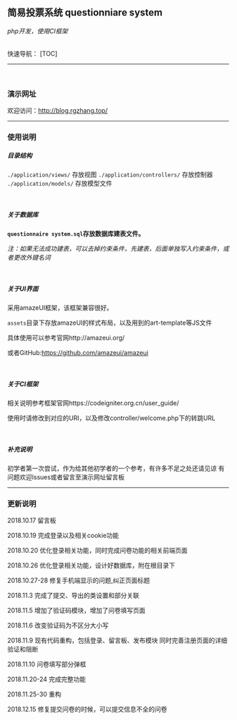 

## 简易投票系统  questionniare system

*php开发，使用CI框架*



<br>
快速导航：
[TOC]


<hr>
<br>


### 演示网址
欢迎访问：http://blog.rgzhang.top/



<hr>


### 使用说明

##### 目录结构
```./application/views/```  			存放视图
```./application/controllers/```		存放控制器
```./application/models/```				存放模型文件

<br>

##### 关于数据库
**```questionnaire system.sql```存放数据库建表文件。**

*注：如果无法成功建表，可以去掉约束条件，先建表，后面单独写入约束条件，或者更改外键名词*

<br>

##### 关于UI界面
采用amazeUI框架，该框架兼容很好。

```assets```目录下存放amazeUI的样式布局，以及用到的art-template等JS文件

具体使用可以参考官网http://amazeui.org/

或者GitHub:https://github.com/amazeui/amazeui

<br>

##### 关于CI框架

相关说明参考框架官网https://codeigniter.org.cn/user_guide/

使用时请修改到对应的URI，以及修改controller/welcome.php下的转跳URL

<br>

##### 补充说明
初学者第一次尝试，作为给其他初学者的一个参考，有许多不足之处还请见谅
有问题欢迎Issues或者留言至演示网址留言板

<hr>

### 更新说明


2018.10.17
留言板

2018.10.19
完成登录以及相关cookie功能

2018.10.20
优化登录相关功能，同时完成问卷功能的相关前端页面

2018.10.26
优化登录相关功能，设计好数据库，附在根目录下


2018.10.27-28
修复手机端显示的问题,纠正页面标题

2018.11.3
完成了提交、导出的类设置和部分关联

2018.11.5
增加了验证码模块，增加了问卷填写页面

2018.11.6
改变验证码为不区分大小写

2018.11.9 
现有代码重构，包括登录、留言板、发布模块
同时完善注册页面的详细验证和阻断

2018.11.10
问卷填写部分弹框

2018.11.20-24
完成完整功能

2018.11.25-30
重构

2018.12.15
修复提交问卷的时候，可以提交信息不全的问卷
